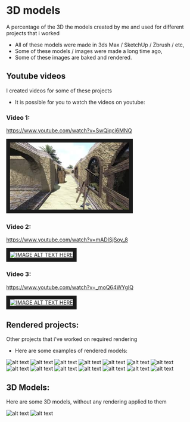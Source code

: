 # 3D models

A percentage of the 3D the models created by me and used for different projects that i worked 
* All of these models were made in 3ds Max / SketchUp / Zbrush / etc,
* Some of these models / images were made a long time ago,
* Some of these images are baked and rendered.

## Youtube videos

I created videos for some of these projects
* It is possible for you to watch the videos on youtube:

### Video 1:
https://www.youtube.com/watch?v=SwQiqci6MNQ

<a href="https://www.youtube.com/watch?v=SwQiqci6MNQ
" target="_blank"><img src="https://github.com/andrei-voia/android_game_project/blob/master/yticon.jpg" 
alt="IMAGE ALT TEXT HERE" width="320" height="180" border="10" /></a>

### Video 2:
https://www.youtube.com/watch?v=mADISjSoy_8

<a href="https://www.youtube.com/watch?v=mADISjSoy_8
" target="_blank"><img src="https://github.com/andrei-voia/personal_3D_models/blob/master/mq3%20(1).jpg" 
alt="IMAGE ALT TEXT HERE" width="320" height="180" border="10" /></a>

### Video 3:
https://www.youtube.com/watch?v=_moQ64WYgIQ

<a href="https://www.youtube.com/watch?v=_moQ64WYgIQ
" target="_blank"><img src="https://github.com/andrei-voia/personal_3D_models/blob/master/mq3.jpg" 
alt="IMAGE ALT TEXT HERE" width="320" height="180" border="10" /></a>


## Rendered projects:

Other projects that i've worked on required rendering
* Here are some examples of rendered models:

![alt text](https://github.com/andrei-voia/personal_3D_models/blob/master/imgs/audi_R8.png "image")
![alt text](https://github.com/andrei-voia/personal_3D_models/blob/master/imgs/13.jpg "image")
![alt text](https://github.com/andrei-voia/personal_3D_models/blob/master/imgs/09.jpg "image")
![alt text](https://github.com/andrei-voia/personal_3D_models/blob/master/imgs/08.jpg "image")
![alt text](https://github.com/andrei-voia/personal_3D_models/blob/master/imgs/soare%20misteaux.jpg "image")
![alt text](https://github.com/andrei-voia/personal_3D_models/blob/master/imgs/chestii%20albe.jpg "image")
![alt text](https://github.com/andrei-voia/personal_3D_models/blob/master/imgs/afara.jpg "image")
![alt text](https://github.com/andrei-voia/personal_3D_models/blob/master/imgs/afara%20sus.jpg "image")
![alt text](https://github.com/andrei-voia/personal_3D_models/blob/master/imgs/photo11.jpg "image")
![alt text](https://github.com/andrei-voia/personal_3D_models/blob/master/imgs/photo07.jpg "image")
![alt text](https://github.com/andrei-voia/personal_3D_models/blob/master/imgs/photo26.jpg "image")
![alt text](https://github.com/andrei-voia/personal_3D_models/blob/master/imgs/photo28.jpg "image")
![alt text](https://github.com/andrei-voia/personal_3D_models/blob/master/imgs/1.jpg "image")
![alt text](https://github.com/andrei-voia/personal_3D_models/blob/master/imgs/2.jpg "image")



## 3D Models:

Here are some 3D models, without any rendering applied to them

![alt text](https://github.com/andrei-voia/personal_3D_models/blob/master/imgs/Screenshot_2.png "image")
![alt text](https://github.com/andrei-voia/personal_3D_models/blob/master/imgs/Screenshot_3.png "image")
